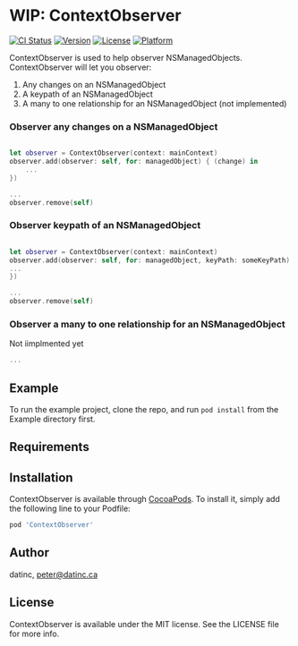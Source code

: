 # WIP: ContextObserver

[![CI Status](https://img.shields.io/travis/datinc/ContextObserver.svg?style=flat)](https://travis-ci.org/datinc/ContextObserver)
[![Version](https://img.shields.io/cocoapods/v/ContextObserver.svg?style=flat)](https://cocoapods.org/pods/ContextObserver)
[![License](https://img.shields.io/cocoapods/l/ContextObserver.svg?style=flat)](https://cocoapods.org/pods/ContextObserver)
[![Platform](https://img.shields.io/cocoapods/p/ContextObserver.svg?style=flat)](https://cocoapods.org/pods/ContextObserver)

ContextObserver is used to help observer NSManagedObjects. ContextObserver will let you observer:
1) Any changes on an NSManagedObject
2) A keypath of an NSManagedObject
3) A many to one relationship for an NSManagedObject (not implemented)

### Observer any changes on a NSManagedObject

```swift

let observer = ContextObserver(context: mainContext)
observer.add(observer: self, for: managedObject) { (change) in
    ...
})

...
observer.remove(self)

```

### Observer keypath of an NSManagedObject

```swift

let observer = ContextObserver(context: mainContext)
observer.add(observer: self, for: managedObject, keyPath: someKeyPath) { (change) in
...
})

...
observer.remove(self)

```

### Observer a many to one relationship for an NSManagedObject

Not iimplmented yet

```swift
...
```

## Example

To run the example project, clone the repo, and run `pod install` from the Example directory first.

## Requirements

## Installation

ContextObserver is available through [CocoaPods](https://cocoapods.org). To install
it, simply add the following line to your Podfile:

```ruby
pod 'ContextObserver'
```

## Author

datinc, peter@datinc.ca

## License

ContextObserver is available under the MIT license. See the LICENSE file for more info.
